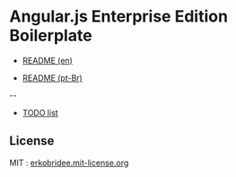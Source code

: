 # Angular.js Enterprise Edition Boilerplate

* [README (en)](README_en.md)

* [README (pt-Br)](README_pt-Br.md)

--

* [TODO list](TODO.md)

## License

MIT : [erkobridee.mit-license.org](http://erkobridee.mit-license.org) 
